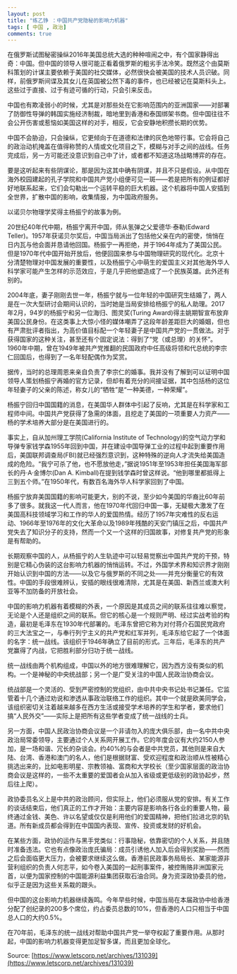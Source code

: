 ```yaml
---
layout: post
title: "练乙铮 ：中国共产党隐秘的影响力机​​器"
tags: [ 中国 , 政治]
comments: true
---
```

在俄罗斯试图秘密操纵2016年美国总统大选的种种喧闹之中，有个国家静得出奇：中国。但中国的领导人很可能正看着俄罗斯的粗劣手法冷笑。既然这个由莫斯科策划的计谋主要依赖于美国的社交媒体，必然很快会被美国的技术人员识破。同样，前俄罗斯间谍及其女儿在英国被公然下毒的事件，也已经被记在莫斯科头上。这些过于直接、过于有迹可循的行动，只会引来反击。

中国也有欺凌弱小的时候，尤其是对那些处在它影响范围内的亚洲国家——对部署了防御性导弹的韩国实施经济制裁，暗地里到香港和泰国绑架书商。但中国往往不会公开伤害或惹恼如美国这样的对手，相反，它会安静地积攒长期的优势。

中国不会胁迫，只会操纵，它更倾向于在道德和法律的灰色地带行事。它会将自己的政治动机掩盖在值得称赞的人情或文化项目之下，模糊与对手之间的战线。任务完成后，另一方可能还没意识到自己中了计，或者都不知道这场战略博弈的存在。

要是这听起来有些阴谋论，那是因为这其中确有阴谋，并且不只是假设。从中国在海外校园建起的孔子学院和中国共产党小组便可见一斑——若是把所有的例证都好好地联系起来，它们会勾勒出一个运转平稳的巨大机器。这个机器将中国人安插到全世界，扩散中国的影响，收集情报，为中国政府服务。

以诺贝尔物理学奖得主杨振宁的故事为例。

20世纪40年代中期，杨振宁离开中国，师从氢弹之父爱德华·泰勒(Edward Teller)。1957年获诺贝尔奖后，中国当局派出了包括他父亲在内的密使，悄悄在日内瓦与他会面并恳请他回国。杨振宁一再拒绝，并于1964年成为了美国公民。但是1970年代中国开始开放后，他便回国来参与中国物理研究的现代化。北京十分清楚物理对中国发展的重要性，以及杨振宁心中萌生的爱国主义对其他海外华人科学家可能产生怎样的示范效应，于是几乎把他塑造成了一个民族英雄。此外还有别的。

2004年底，妻子刚刚去世一年，杨振宁就与一位年轻的中国研究生结婚了，两人是在一次大型研讨会期间认识的，当时她是当局安排给杨振宁的私人助理。2017年2月，94岁的杨振宁和另一位海归、图灵奖(Turing Award)得主姚期智宣布放弃美国公民身份。在这类事上大惊小怪的媒体嘲弄了这段年龄差距巨大的婚姻，但也有严肃批评者指出，为高价值目标配一个年轻妻子是中国共产党的一贯做法。对于获得国家的这种关注，甚至还有个固定说法：得到了“党（或总理）的关怀”。1960年中期，曾在1949年被共产党推翻的民国政府中任高级将领和代总统的李宗仁回国后，也得到了一名年轻配偶作为奖赏。

据传，当时的总理周恩来亲自负责了李宗仁的婚事。我并没有了解到可以证明中国领导人策划杨振宁再婚的官方记录，但却有着充分的间接证据，其中包括杨的这位年轻妻子的父亲的陈述，称女儿的“牺牲”是“一种美德，一种荣耀”。

杨振宁回归中国国籍的消息，在美国华人群体中引起了反响，尤其是在科学家和工程师中间。中国共产党获得了急需的体面，且挖走了美国的一项重要人力资产——杨的学术培养大部分是在美国进行的。

事实上，自从加州理工学院(California Institute of Technology)的空气动力学和导弹专家钱学森1955年回到中国，并在建设中国导弹工业的过程中起到重要作用后，美国联邦调查局(FBI)就已经强烈意识到，这种特殊的逆向人才流失给美国造成的危险。“我宁可杀了他，也不愿放他走，”据说1951年至1953年担任美国海军部长的丹·A·金博尔(Dan A. Kimball)在提到钱学森时曾这样说。“他到哪里都抵得上三到五个师。”在1950年代，有数百名海外华人科学家回到了中国。

杨振宁放弃美国国籍的影响可能更大，别的不说，至少如今美国的华裔比60年前多了很多。就我这一代人而言，他在1970年代回归中国一事，无疑极大激发了在美国高科技领域学习和工作的华人的爱国热情。经历了1957年灾难性的反右运动、1966年至1976年的文化大革命以及1989年残酷的天安门镇压之后，中国共产党失去了知识分子的支持，然而一个又一个这样的归国故事，对修复共产党的形象是有帮助的。

长期观察中国的人，从杨振宁的人生轨迹中可以轻易觉察出中国共产党的干预，特别是它精心伪装的这台影响力机器的悄悄运转。不过，外国学术界和知识界才刚刚开始认识到中国的方法——以及它与俄罗斯的不同之处——并充分衡量它的有效性。中国的手段很难辨认，安插的眼线很难清除，尤其是在美国、新西兰或澳大利亚等不加防备的开放社会。

中国的影响力机器有着模糊的外表，一个原因是其成员之间的联系往往难以察觉，无论是个人还是组织之间的联系。但它的核心是一个规则严明、经过实战考验的构造，最初是毛泽东在1930年代部署的。毛泽东曾把它称为对付蒋介石国民党政府的三大法宝之一，与奉行列宁主义的共产党和红军并列，毛泽东给它起了一个体面的名字：统一战线。该组织于1946年确立了目前的形式。三年后，毛泽东的共产党赢得了内战，它把胜利部分归功于统一战线。

统一战线由两个机构组成，中国以外的地方很难理解它，因为西方没有类似的机构。一个是神秘的中央统战部；另一个是广受关注的中国人民政治协商会议。

统战部是一个灵活的、受到严密控制的党组织，由中共中央书记处书记兼任。它监管着十几个通过劝说和渗透从事政治联络工作的组织。其中一个就是欧美同学会，该组织密切关注着越来越多在西方生活或接受学术培养的学生和学者，要求他们搞“人民外交”——实际上是把所有这些学者变成了统一战线的士兵。

另一方面，中国人民政治协商会议是一个非请勿入的庞大俱乐部，由一名中共中央政治局常委领导，主要通过个人关系网开展工作。它的年度会议有大约2150人参加，是一场和谐、冗长的杂谈会。约40%的与会者是中共党员，其他则是来自大陆、台湾、香港和澳门的名人，他们是根据财富、受欢迎程度和政治顺从性被精心挑选出来的，比如电影明星、宗教领袖、富商和大学校长（至少国家层面的政治协商会议是这样的，一些不太重要的爱国者会从加入省级或更低级别的政协起步，然后往上爬）。

政协委员名义上是中共的政治顾问，但实际上，他们必须服从党的安排。有关工作的谈话结束后，他们真正的工作才开始：主要内容是影响各行各业的重要人物，最终通过金钱、美色、许以名望或仅仅是利用他们的爱国精神，把他们拉进北京的轨道。所有新成员都会得到在中国国内表现、宣传、投资或发财的好机会。

在某些方面，政协的运作与黑手党类似：行事隐秘，依靠密切的个人关系，并且随时准备违法。它也有点像政治庞氏骗局：成员引诱他人加入后会得到奖励——然而之后会面临更大压力，会被要求继续这么做。香港前民政事务局局长、某家能源非营利组织的负责人何志平，如今卷入美国的一起刑事案件，被控贿赂非洲国家元首，以便为国家控制的中国能源利益集团获取石油合同。身为资深政协委员的他，似乎正是因为这些关系栽的跟头。

但中国的这台影响力机器继续轰鸣。今年早些时候，中国当局在本届政协中给香港分配了创纪录的200多个席位，约占委员总数的10%，但香港的人口只相当于中国总人口的大约0.5%。

在70年前，毛泽东的统一战线对帮助中国共产党一举夺权起了重要作用。从那时起，中国的影响力机器变得更加足智多谋，而且更加全球化。

Source: [https://www.letscorp.net/archives/131039](https://www.letscorp.net/archives/131039)